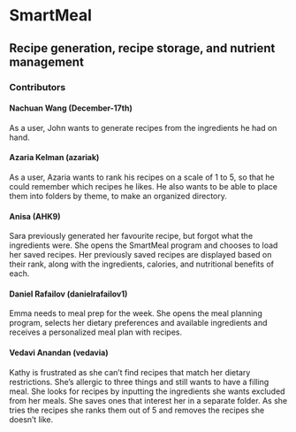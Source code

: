 # SmartMeal
## Recipe generation, recipe storage, and nutrient management 


### Contributors

#### Nachuan Wang (December-17th)
As a user, John wants to generate recipes from the ingredients he had on hand.

#### Azaria Kelman (azariak)
As a user, Azaria wants to rank his recipes on a scale of 1 to 5, so that he could remember which recipes he likes. He also wants to be able to place them into folders by theme, to make an organized directory.

#### Anisa (AHK9)
Sara previously generated her favourite recipe, but
forgot what the ingredients were. She opens the SmartMeal program and 
chooses to load her saved recipes. Her previously saved recipes are displayed 
based on their rank, along with the ingredients, calories, and nutritional benefits 
of each.

#### Daniel Rafailov (danielrafailov1)
Emma needs to meal prep for the week. She opens the meal planning program, selects
her dietary preferences and available ingredients and receives a personalized meal plan with recipes.

#### Vedavi Anandan (vedavia)
Kathy is frustrated as she can’t find recipes that match her dietary restrictions. 
She’s allergic to three things and still wants to have a filling meal. She looks 
for recipes by inputting the ingredients she wants excluded from her meals. She 
saves ones that interest her in a separate folder. As she tries the recipes she 
ranks them out of 5 and removes the recipes she doesn’t like.
